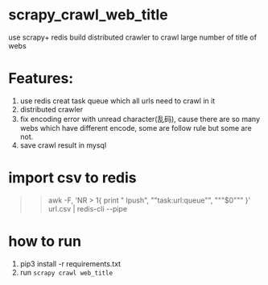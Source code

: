 # scrapy_crawl_web_title 
use scrapy+ redis build distributed crawler to crawl large number of title of webs
# Features:
1. use redis creat task queue which all urls need to crawl in it
2. distributed crawler
3. fix encoding error with unread character(乱码), cause there are so many webs which have different encode, some are follow rule but some are not.
4. save crawl result in mysql

# import csv to redis
>> awk -F, 'NR > 1{ print " lpush", "\"task:url:queue\"", "\""$0"\"" }' url.csv | redis-cli --pipe

# how to run
 1. pip3 install -r requirements.txt
 2. run `scrapy crawl web_title`
